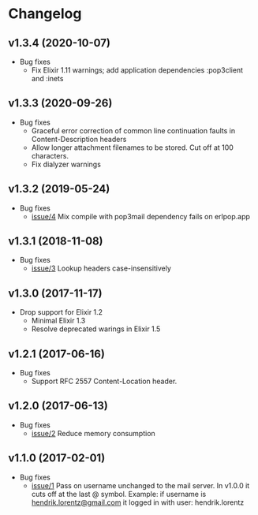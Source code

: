 # Changelog

## v1.3.4 (2020-10-07)

* Bug fixes
  * Fix Elixir 1.11 warnings; add application dependencies :pop3client and :inets

## v1.3.3 (2020-09-26)

* Bug fixes
  * Graceful error correction of common line continuation faults in Content-Description headers
  * Allow longer attachment filenames to be stored. Cut off at 100 characters.
  * Fix dialyzer warnings

## v1.3.2 (2019-05-24)

* Bug fixes
  * [issue/4](https://github.com/nico-amsterdam/pop3mail/issues/4) Mix compile with pop3mail dependency fails on erlpop.app

## v1.3.1 (2018-11-08)

* Bug fixes
  * [issue/3](https://github.com/nico-amsterdam/pop3mail/issues/3) Lookup headers case-insensitively

## v1.3.0 (2017-11-17)

* Drop support for Elixir 1.2
  * Minimal Elixir 1.3
  * Resolve deprecated warings in Elixir 1.5

## v1.2.1 (2017-06-16)

* Bug fixes
  * Support RFC 2557 Content-Location header.

## v1.2.0 (2017-06-13)

* Bug fixes
  * [issue/2](https://github.com/nico-amsterdam/pop3mail/issues/2) Reduce memory consumption

## v1.1.0 (2017-02-01)

* Bug fixes
  * [issue/1](https://github.com/nico-amsterdam/pop3mail/issues/1) Pass on username unchanged to the mail server. In v1.0.0 it cuts off at the last @ symbol. Example: if username is hendrik.lorentz@gmail.com it logged in with user: hendrik.lorentz
